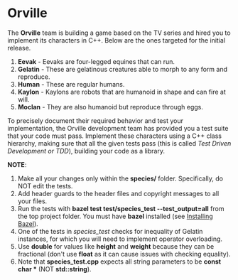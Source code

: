 # Orville

The **Orville** team is building a game based on the TV series and hired you to implement its characters in C++. Below are the ones targeted for the initial release.

1. **Eevak** - Eevaks are four-legged equines that can run.
1. **Gelatin** - These are gelatinous creatures able to morph to any form and reproduce.
1. **Human** - These are regular humans.
1. **Kaylon** - Kaylons are robots that are humanoid in shape and can fire at will.
1. **Moclan** - They are also humanoid but reproduce through eggs.

To precisely document their required behavior and test your implementation, the Orville development team has provided you a test suite that your code must pass. Implement these characters using a C++ class hierarchy, making sure that all the given tests pass (this is called *Test Driven Development or TDD*), building your code as a library.

**NOTE**:
1. Make all your changes only within the **species/** folder. Specifically, do NOT edit the tests.
1. Add header guards to the header files and copyright messages to all your files.
1. Run the tests with **bazel test test/species_test --test_output=all** from the top project folder. You must have **bazel** installed (see [Installing Bazel](https://docs.bazel.build/versions/master/install.html)).
1. One of the tests in *species_test* checks for inequality of Gelatin instances, for which you will need to implement operator overloading.
1. Use **double** for values like **height** and **weight** because they can be fractional (don't use **float** as it can cause issues with checking equality).
1. Note that **species_test.cpp** expects all string parameters to be **const char \*** (NOT **std::string**).
